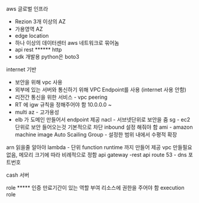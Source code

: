 aws
글로벌 인프라 
- Rezion 3개 이상의 AZ
- 가용영역 AZ
- edge location
- 하나 이상의 데이터센터 aws 네트워크로 묶어놈
- api rest ****** http 
- sdk 개발용 python은 boto3

internet 기반 
- 보안을 위해 vpc 사용 
- 외부에 있는 서버와 통신하기 위해 VPC Endpoint를 사용 (internet 사용 안함)
- 리전간 통신을 위한 서비스 - vpc peering 
- RT 에 igw 규칙을 정해주어야 함 10.0.0.0 ~ 
- multi az - 고가용성 
- elb 가 도메인 만들어서 endpoint 제공 
nacl - 서브넷단위로 보안을 줌 
sg - ec2 단위로 보안 들어오는것 기본적으로 차단 inbound 설정 해줘야 함 
ami - amazon machine image
Auto Scailing Group - 설정한 범위 내에서 수평적 확장

arn 읽을줄 알아야 
lambda - 단위 function runtime 까지 만들어 제공  vpc 만들필요 없음, 메모리 크기에 따라 비례적으로 정함 
api gateway -rest api 
route 53  - dns 포트번호 

cash 서버 

role ***** 
인증 만료기간이 있는 역할 부여 
리소스에 권한을 주어야 함 
execution role
